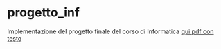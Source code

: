 # progetto_inf

Implementazione del progetto finale del corso di Informatica
[qui pdf con testo](https://github.com/CR18-2000/progetto_inf/blob/main/PROGETTO%20DI%20INFORMATICA.pdf)
